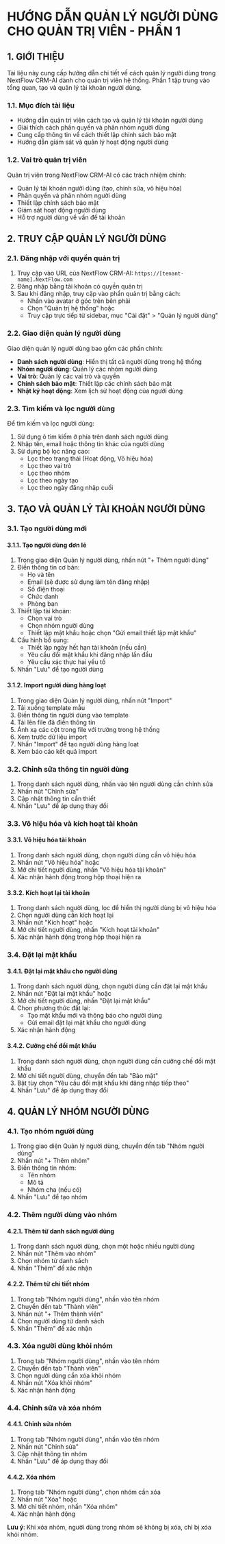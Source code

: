 # HƯỚNG DẪN QUẢN LÝ NGƯỜI DÙNG CHO QUẢN TRỊ VIÊN - PHẦN 1

## 1. GIỚI THIỆU

Tài liệu này cung cấp hướng dẫn chi tiết về cách quản lý người dùng trong NextFlow CRM-AI dành cho quản trị viên hệ thống. Phần 1 tập trung vào tổng quan, tạo và quản lý tài khoản người dùng.

### 1.1. Mục đích tài liệu

- Hướng dẫn quản trị viên cách tạo và quản lý tài khoản người dùng
- Giải thích cách phân quyền và phân nhóm người dùng
- Cung cấp thông tin về cách thiết lập chính sách bảo mật
- Hướng dẫn giám sát và quản lý hoạt động người dùng

### 1.2. Vai trò quản trị viên

Quản trị viên trong NextFlow CRM-AI có các trách nhiệm chính:

- Quản lý tài khoản người dùng (tạo, chỉnh sửa, vô hiệu hóa)
- Phân quyền và phân nhóm người dùng
- Thiết lập chính sách bảo mật
- Giám sát hoạt động người dùng
- Hỗ trợ người dùng về vấn đề tài khoản

## 2. TRUY CẬP QUẢN LÝ NGƯỜI DÙNG

### 2.1. Đăng nhập với quyền quản trị

1. Truy cập vào URL của NextFlow CRM-AI: `https://[tenant-name].NextFlow.com`
2. Đăng nhập bằng tài khoản có quyền quản trị
3. Sau khi đăng nhập, truy cập vào phần quản trị bằng cách:
   - Nhấn vào avatar ở góc trên bên phải
   - Chọn "Quản trị hệ thống" hoặc
   - Truy cập trực tiếp từ sidebar, mục "Cài đặt" > "Quản lý người dùng"

### 2.2. Giao diện quản lý người dùng

Giao diện quản lý người dùng bao gồm các phần chính:

- **Danh sách người dùng**: Hiển thị tất cả người dùng trong hệ thống
- **Nhóm người dùng**: Quản lý các nhóm người dùng
- **Vai trò**: Quản lý các vai trò và quyền
- **Chính sách bảo mật**: Thiết lập các chính sách bảo mật
- **Nhật ký hoạt động**: Xem lịch sử hoạt động của người dùng

### 2.3. Tìm kiếm và lọc người dùng

Để tìm kiếm và lọc người dùng:

1. Sử dụng ô tìm kiếm ở phía trên danh sách người dùng
2. Nhập tên, email hoặc thông tin khác của người dùng
3. Sử dụng bộ lọc nâng cao:
   - Lọc theo trạng thái (Hoạt động, Vô hiệu hóa)
   - Lọc theo vai trò
   - Lọc theo nhóm
   - Lọc theo ngày tạo
   - Lọc theo ngày đăng nhập cuối

## 3. TẠO VÀ QUẢN LÝ TÀI KHOẢN NGƯỜI DÙNG

### 3.1. Tạo người dùng mới

#### 3.1.1. Tạo người dùng đơn lẻ

1. Trong giao diện Quản lý người dùng, nhấn nút "+ Thêm người dùng"
2. Điền thông tin cơ bản:
   - Họ và tên
   - Email (sẽ được sử dụng làm tên đăng nhập)
   - Số điện thoại
   - Chức danh
   - Phòng ban
3. Thiết lập tài khoản:
   - Chọn vai trò
   - Chọn nhóm người dùng
   - Thiết lập mật khẩu hoặc chọn "Gửi email thiết lập mật khẩu"
4. Cấu hình bổ sung:
   - Thiết lập ngày hết hạn tài khoản (nếu cần)
   - Yêu cầu đổi mật khẩu khi đăng nhập lần đầu
   - Yêu cầu xác thực hai yếu tố
5. Nhấn "Lưu" để tạo người dùng

#### 3.1.2. Import người dùng hàng loạt

1. Trong giao diện Quản lý người dùng, nhấn nút "Import"
2. Tải xuống template mẫu
3. Điền thông tin người dùng vào template
4. Tải lên file đã điền thông tin
5. Ánh xạ các cột trong file với trường trong hệ thống
6. Xem trước dữ liệu import
7. Nhấn "Import" để tạo người dùng hàng loạt
8. Xem báo cáo kết quả import

### 3.2. Chỉnh sửa thông tin người dùng

1. Trong danh sách người dùng, nhấn vào tên người dùng cần chỉnh sửa
2. Nhấn nút "Chỉnh sửa"
3. Cập nhật thông tin cần thiết
4. Nhấn "Lưu" để áp dụng thay đổi

### 3.3. Vô hiệu hóa và kích hoạt tài khoản

#### 3.3.1. Vô hiệu hóa tài khoản

1. Trong danh sách người dùng, chọn người dùng cần vô hiệu hóa
2. Nhấn nút "Vô hiệu hóa" hoặc
3. Mở chi tiết người dùng, nhấn "Vô hiệu hóa tài khoản"
4. Xác nhận hành động trong hộp thoại hiện ra

#### 3.3.2. Kích hoạt lại tài khoản

1. Trong danh sách người dùng, lọc để hiển thị người dùng bị vô hiệu hóa
2. Chọn người dùng cần kích hoạt lại
3. Nhấn nút "Kích hoạt" hoặc
4. Mở chi tiết người dùng, nhấn "Kích hoạt tài khoản"
5. Xác nhận hành động trong hộp thoại hiện ra

### 3.4. Đặt lại mật khẩu

#### 3.4.1. Đặt lại mật khẩu cho người dùng

1. Trong danh sách người dùng, chọn người dùng cần đặt lại mật khẩu
2. Nhấn nút "Đặt lại mật khẩu" hoặc
3. Mở chi tiết người dùng, nhấn "Đặt lại mật khẩu"
4. Chọn phương thức đặt lại:
   - Tạo mật khẩu mới và thông báo cho người dùng
   - Gửi email đặt lại mật khẩu cho người dùng
5. Xác nhận hành động

#### 3.4.2. Cưỡng chế đổi mật khẩu

1. Trong danh sách người dùng, chọn người dùng cần cưỡng chế đổi mật khẩu
2. Mở chi tiết người dùng, chuyển đến tab "Bảo mật"
3. Bật tùy chọn "Yêu cầu đổi mật khẩu khi đăng nhập tiếp theo"
4. Nhấn "Lưu" để áp dụng thay đổi

## 4. QUẢN LÝ NHÓM NGƯỜI DÙNG

### 4.1. Tạo nhóm người dùng

1. Trong giao diện Quản lý người dùng, chuyển đến tab "Nhóm người dùng"
2. Nhấn nút "+ Thêm nhóm"
3. Điền thông tin nhóm:
   - Tên nhóm
   - Mô tả
   - Nhóm cha (nếu có)
4. Nhấn "Lưu" để tạo nhóm

### 4.2. Thêm người dùng vào nhóm

#### 4.2.1. Thêm từ danh sách người dùng

1. Trong danh sách người dùng, chọn một hoặc nhiều người dùng
2. Nhấn nút "Thêm vào nhóm"
3. Chọn nhóm từ danh sách
4. Nhấn "Thêm" để xác nhận

#### 4.2.2. Thêm từ chi tiết nhóm

1. Trong tab "Nhóm người dùng", nhấn vào tên nhóm
2. Chuyển đến tab "Thành viên"
3. Nhấn nút "+ Thêm thành viên"
4. Chọn người dùng từ danh sách
5. Nhấn "Thêm" để xác nhận

### 4.3. Xóa người dùng khỏi nhóm

1. Trong tab "Nhóm người dùng", nhấn vào tên nhóm
2. Chuyển đến tab "Thành viên"
3. Chọn người dùng cần xóa khỏi nhóm
4. Nhấn nút "Xóa khỏi nhóm"
5. Xác nhận hành động

### 4.4. Chỉnh sửa và xóa nhóm

#### 4.4.1. Chỉnh sửa nhóm

1. Trong tab "Nhóm người dùng", nhấn vào tên nhóm
2. Nhấn nút "Chỉnh sửa"
3. Cập nhật thông tin nhóm
4. Nhấn "Lưu" để áp dụng thay đổi

#### 4.4.2. Xóa nhóm

1. Trong tab "Nhóm người dùng", chọn nhóm cần xóa
2. Nhấn nút "Xóa" hoặc
3. Mở chi tiết nhóm, nhấn "Xóa nhóm"
4. Xác nhận hành động

**Lưu ý**: Khi xóa nhóm, người dùng trong nhóm sẽ không bị xóa, chỉ bị xóa khỏi nhóm.
